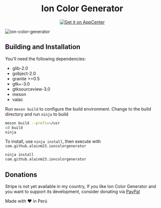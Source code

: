<div align="center">
  <h1 align="center">Ion Color Generator</h1>
 
  <a href="https://appcenter.elementary.io/com.github.alainm23.com.github.alainm23.ioncolorgenerator"><img src="https://appcenter.elementary.io/badge.svg?new" alt="Get it on AppCenter" /></a>
</div>

![ion-color-generator](https://raw.githubusercontent.com/alainm23/ion-color-generator/master/data/screenshot-01.png)

## Building and Installation

You'll need the following dependencies:
* glib-2.0
* gobject-2.0
* granite >=0.5
* gtk+-3.0
* gtksourceview-3.0
* meson
* valac

Run `meson build` to configure the build environment. Change to the build directory and run `ninja` to build

```bash
meson build --prefix=/usr
cd build
ninja
```

To install, use `ninja install`, then execute with `com.github.alainm23.ioncolorgenerator`

```bash
ninja install
com.github.alainm23.ioncolorgenerator
```

## Donations
Stripe is not yet available in my country, If you like Ion Color Generator and you want to support its development, consider donating via [PayPal](https://www.paypal.me/alainm23)

Made with ❤ in Perú

